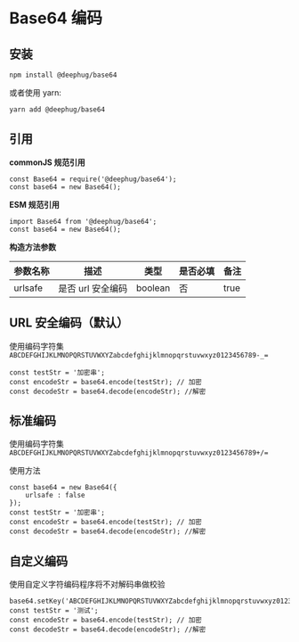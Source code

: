 # Base64 编码

## 安装

    npm install @deephug/base64

或者使用 yarn:

    yarn add @deephug/base64

## 引用

**commonJS 规范引用**

    const Base64 = require('@deephug/base64');
    const base64 = new Base64();

**ESM 规范引用**

    import Base64 from '@deephug/base64';
    const base64 = new Base64();

**构造方法参数**

| 参数名称 | 描述              | 类型    | 是否必填 | 备注 |
| -------- | ----------------- | ------- | -------- | ---- |
| urlsafe  | 是否 url 安全编码 | boolean | 否       | true |

## URL 安全编码（默认）

使用编码字符集 `ABCDEFGHIJKLMNOPQRSTUVWXYZabcdefghijklmnopqrstuvwxyz0123456789-_=`

    const testStr = '加密串';
    const encodeStr = base64.encode(testStr); // 加密
    const decodeStr = base64.decode(encodeStr); //解密

## 标准编码

使用编码字符集 `ABCDEFGHIJKLMNOPQRSTUVWXYZabcdefghijklmnopqrstuvwxyz0123456789+/=`

使用方法

    const base64 = new Base64({
        urlsafe : false
    });
    const testStr = '加密串';
    const encodeStr = base64.encode(testStr); // 加密
    const decodeStr = base64.decode(encodeStr); //解密

## 自定义编码

使用自定义字符编码程序将不对解码串做校验

    base64.setKey('ABCDEFGHIJKLMNOPQRSTUVWXYZabcdefghijklmnopqrstuvwxyz0123456789#+=')
    const testStr = '测试';
    const encodeStr = base64.encode(testStr); // 加密
    const decodeStr = base64.decode(encodeStr); //解密
